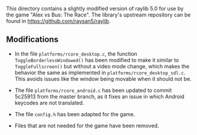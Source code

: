 This directory contains a slightly modified version of raylib 5.0 for use by
the game "Alex vs Bus: The Race". The library's upstream repository can be
found in https://github.com/raysan5/raylib.


## Modifications ##

* In the file ``platforms/rcore_desktop.c``, the function
``ToggleBorderlessWindowed()`` has been modified to make it similar to
``ToggleFullscreen()`` but without a video mode change, which makes the
behavior the same as implemented in ``platforms/rcore_desktop_sdl.c``. This
avoids issues like the window being movable when it should not be.

* The file ``platforms/rcore_android.c`` has been updated to commit 5c25913
from the master branch, as it fixes an issue in which Android keycodes are not
translated.

* The file ``config.h`` has been adapted for the game.

* Files that are not needed for the game have been removed.


